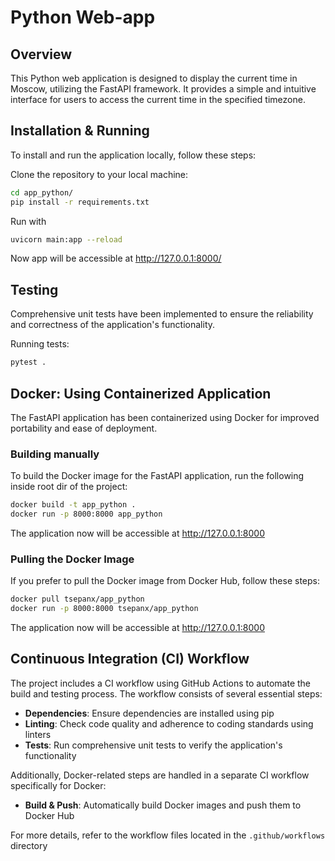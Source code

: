 # Python Web-app

## Overview

This Python web application is designed to display the current time in Moscow, utilizing the FastAPI framework. It provides a simple and intuitive interface for users to access the current time in the specified timezone.

## Installation & Running

To install and run the application locally, follow these steps:

Clone the repository to your local machine:

```bash
cd app_python/
pip install -r requirements.txt
```

Run with 
```bash
uvicorn main:app --reload
```

Now app will be accessible at http://127.0.0.1:8000/

## Testing

Comprehensive unit tests have been implemented to ensure the reliability and correctness of the application's functionality.

Running tests:

```bash
pytest .
```

## Docker: Using Containerized Application

The FastAPI application has been containerized using Docker for improved portability and ease of deployment.

### Building manually

To build the Docker image for the FastAPI application, run the following inside root dir of the project:

```bash
docker build -t app_python .
docker run -p 8000:8000 app_python
```

The application now will be accessible at http://127.0.0.1:8000

### Pulling the Docker Image

If you prefer to pull the Docker image from Docker Hub, follow these steps:

```bash
docker pull tsepanx/app_python
docker run -p 8000:8000 tsepanx/app_python
```


The application now will be accessible at http://127.0.0.1:8000

## Continuous Integration (CI) Workflow

The project includes a CI workflow using GitHub Actions to automate the build and testing process. The workflow consists of several essential steps:

- **Dependencies**: Ensure dependencies are installed using pip
- **Linting**: Check code quality and adherence to coding standards using linters
- **Tests**: Run comprehensive unit tests to verify the application's functionality

Additionally, Docker-related steps are handled in a separate CI workflow specifically for Docker:

- **Build & Push**: Automatically build Docker images and push them to Docker Hub

For more details, refer to the workflow files located in the `.github/workflows` directory

